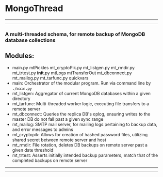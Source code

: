 # MongoThread
<hr><hr>

### A multi-threaded schema, for remote backup of MongoDB database collections

## Modules:

* main.py		mtPickles	mt_cryptoPik.py	mt_listgen.py	mt_rmdir.py	mt_trtest.py
__init__.py	mtLogs		mtTransferOut	mt_dbconnect.py	mt_mailog.py	mt_tarfunc.py	quickvars
* main: Orchestrator of the modular program.  Run via command line by `./main.py`
* mt_listgen: Aggregator of current MongoDB databases within a given directory
* mt_tarfunc: Multi-threaded worker logic, executing file transfers to a remote server
* mt_dbconnect: Queries the replica DB's oplog, ensuring writes to the master DB do not fall past a given sync range
* mt_mailog: SMTP mail server, for mailing logs pertaining to backup data, and error messages to admins
* mt_cryptopik: Allows for creation of hashed password files, utilizing shared secret between remote server and host
* mt_rmdir: File rotation, deletes DB backups on remote server past a given date threshold
* mt_trtest: Asserts initially intended backup parameters, match that of the completed backups on remote server

<hr><hr>

